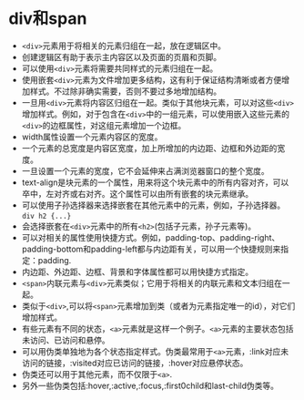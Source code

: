 # div和span #
- `<div>`元素用于将相关的元素归组在一起，放在逻辑区中。
- 创建逻辑区有助于表示主内容区以及页面的页眉和页脚。
- 可以使用`<div>`元素将需要共同样式的元素归组在一起。
- 使用嵌套`<div>`元素为文件增加更多结构，这有利于保证结构清晰或者方便增加样式。不过除非确实需要，否则不要过多地增加结构。
- 一旦用`<div>`元素将内容区归组在一起。类似于其他块元素，可以对这些`<div>`增加样式。例如，对于包含在`<div>`中的一组元素，可以使用嵌入这些元素的`<div>`的边框属性，对这组元素增加一个边框。
- width属性设置一个元素内容区的宽度。
- 一个元素的总宽度是内容区宽度，加上所增加的内边距、边框和外边距的宽度。
- 一旦设置一个元素的宽度，它不会延伸来占满浏览器窗口的整个宽度。
- text-align是块元素的一个属性，用来将这个块元素中的所有内容对齐，可以卒中，左对齐或右对齐。这个属性可以由所有嵌套的块元素继承。
- 可以使用子孙选择器来选择嵌套在其他元素中的元素，例如，子孙选择器。 `div h2 {...}`
- 会选择嵌套在`<div>`元素中的所有`<h2>`(包括子元素，孙子元素等)。
- 可以对相关的属性使用快捷方式。例如，padding-top、padding-right、padding-bottom和padding-left都与内边距有关，可以用一个快捷规则来指定：padding.
- 内边距、外边距、边框、背景和字体属性都可以用快捷方式指定。
- `<span>`内联元素与`<div>`元素类似；它用于将相关的内联元素和文本归组在一起。
- 类似于`<div>`,可以将`<span>`元素增加到类（或者为<span>元素指定唯一的id），对它们增加样式。
- 有些元素有不同的状态，`<a>`元素就是这样一个例子。`<a>`元素的主要状态包括未访问、已访问和悬停。
- 可以用伪类单独地为各个状态指定样式。伪类最常用于`<a>`元素，:link对应未访问的链接，:visited对应已访问的链接，:hover对应悬停状态。
- 伪类还可以用于其他元素，而不仅限于`<a>`.
- 另外一些伪类包括:hover,:active,:focus,:first0child和last-child伪类等。

